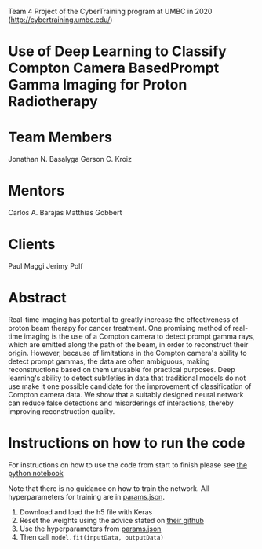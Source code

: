 Team 4 Project of the CyberTraining program at UMBC in 2020 (http://cybertraining.umbc.edu/)

# Use of Deep Learning to Classify Compton Camera BasedPrompt Gamma Imaging for Proton Radiotherapy

# Team Members
Jonathan N. Basalyga
Gerson C. Kroiz

# Mentors
Carlos A. Barajas
Matthias Gobbert

# Clients
Paul Maggi
Jerimy Polf

# Abstract
Real-time imaging has potential to greatly increase the effectiveness of proton
beam therapy for  cancer  treatment.   One  promising  method  of  real-time
imaging  is  the  use  of  a  Compton camera to detect prompt gamma rays, which
are emitted along the path of the beam, in order to reconstruct their origin.
However,  because of limitations in the Compton camera's ability to  detect
prompt  gammas,  the  data  are  often  ambiguous,  making  reconstructions
based  on them unusable for practical purposes.  Deep learning's ability to
detect subtleties in data that traditional models do not use make it one possible
candidate for the improvement of classification of Compton camera data.  We show
that a suitably designed neural network can reduce false detections and
misorderings of interactions, thereby improving reconstruction quality.

# Instructions on how to run the code
For instructions on how to use the code from start to finish please see
[the python notebook](./howToPGML.ipyb)

Note that there is no guidance on how to train the network.
All hyperparameters for training are in [params.json](./params.json).
1. Download and load the h5 file with Keras
2. Reset the weights using the advice stated on [their github](https://github.com/keras-team/keras/issues/341)
3. Use the hyperparameters from [params.json](./params.json)
4. Then call `model.fit(inputData, outputData)`


